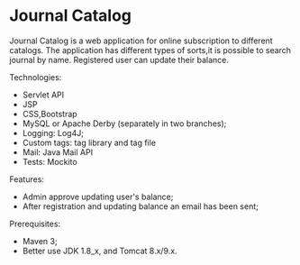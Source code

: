 # Journal Catalog


Journal Catalog is a web application for online subscription to different catalogs.
The application has different types of sorts,it is possible to search journal by name. Registered user 
can update their balance.

Technologies:
- Servlet API
- JSP
- CSS,Bootstrap
- MySQL or Apache Derby (separately in two branches);
- Logging: Log4J;
- Custom tags: tag library and tag file
- Mail: Java Mail API
- Tests: Mockito

Features:
- Admin approve updating user's balance;
- After registration and updating balance an email has been sent;


Prerequisites:
- Maven 3;
- Better use JDK 1.8_x, and Tomcat 8.x/9.x.


